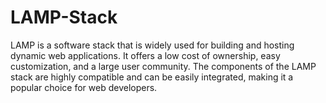 # LAMP-Stack
LAMP is a software stack that is widely used for building and hosting dynamic web applications. It offers a low cost of ownership, easy customization, and a large user community. The components of the LAMP stack are highly compatible and can be easily integrated, making it a popular choice for web developers.
